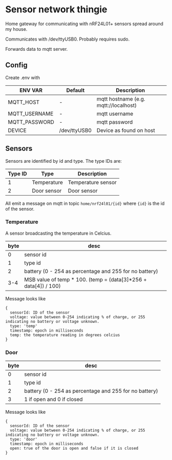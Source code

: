 # Sensor network thingie

Home gateway for communicating with nRF24L01+ sensors spread around my house.

Communicates with /dev/ttyUSB0. Probably requires sudo.

Forwards data to mqtt server.

## Config

Create .env with

| ENV VAR | Default | Description |
| - | - | - |
| MQTT_HOST | - | mqtt hostname (e.g. mqtt://localhost) |
| MQTT_USERNAME | - | mqtt username |
| MQTT_PASSWORD | - | mqtt password |
| DEVICE | /dev/ttyUSB0 | Device as found on host |


## Sensors

Sensors are identified by id and type. The type IDs are:

| Type ID | Type | Description |
| ------- | ---- | ----------- |
| 1 | Temperature | Temperature sensor |
| 2 | Door sensor | Door sensor |

All emit a message on mqtt in topic `home/nrf24l01/{id}` where `{id}` is the id of the sensor.

### Temperature

A sensor broadcasting the temperature in Celcius.

| byte | desc |
| - | - |
| 0 | sensor id |
| 1 | type id |
| 2 | battery (0 - 254 as percentage and 255 for no battery) |
| 3-4 | MSB value of temp * 100. (temp = (data[3]*256 + data[4]) / 100) |

Message looks like

```
{
  sensorId: ID of the sensor
  voltage: value between 0-254 indicating % of charge, or 255 indicating no battery or voltage unknown.
  type: 'temp'
  timestamp: epoch in milliseconds
  temp: the temperature reading in degrees celcius
}
```

### Door

| byte | desc |
| - | - |
| 0 | sensor id |
| 1 | type id |
| 2 | battery (0 - 254 as percentage and 255 for no battery) |
| 3 | 1 if open and 0 if closed |

Message looks like

```
{
  sensorId: ID of the sensor
  voltage: value between 0-254 indicating % of charge, or 255 indicating no battery or voltage unknown.
  type: 'door'
  timestamp: epoch in milliseconds
  open: true of the door is open and false if it is closed
}
```

